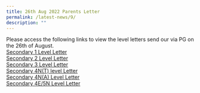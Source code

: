 ```yaml
---
title: 26th Aug 2022 Parents Letter
permalink: /latest-news/9/
description: ""
---
```

Please access the following links to view the level letters send our via PG on the 26th of August.<br>
[Secondary 1 Level Letter](https://drive.google.com/file/d/1XBdRis0H9yE8vs7dyvCI5cKzYxLiXJkj/view?usp=sharing)<br>
[Secondary 2 Level Letter](https://drive.google.com/file/d/1Sr2DarPF17usZlBCBFvoF9XmmJnXwnRH/view?usp=sharing)<br>
[Secondary 3 Level Letter](https://drive.google.com/file/d/1N09tnLJNXIc6UWL56_d-eeIOTz90AXmd/view?usp=sharing)<br>
[Secondary 4N(T) level Letter](https://drive.google.com/file/d/17sJsV1bfz7BR3b1dpf8rfuMkaQPQgzJj/view?usp=sharing)<br>
[Secondary 4N(A) Level Letter](https://drive.google.com/file/d/18lUvG4ORlxFi3y7bHq7G0xUH4frwx5SW/view?usp=sharing)<br>
[Secondary 4E/5N Level Letter](https://drive.google.com/file/d/1X0kyzIPdwUfUFqLkA5rBOMCnl8OO6Csh/view?usp=sharing)